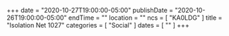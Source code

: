 +++
date = "2020-10-27T19:00:00-05:00"
publishDate = "2020-10-26T19:00:00-05:00"
endTime = ""
location = ""
ncs = [ "KA0LDG" ]
title = "Isolation Net 1027"
categories = [ "Social" ]
dates = [ "" ]
+++

